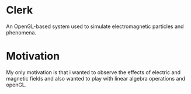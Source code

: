 # Clerk

An OpenGL-based system used to simulate electromagnetic particles and phenomena.

# Motivation

My only motivation is that i wanted to observe the effects of electric and magnetic fields and also wanted to play with linear algebra operations and openGL.
